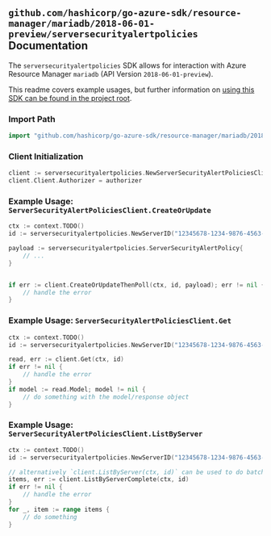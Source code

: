 
## `github.com/hashicorp/go-azure-sdk/resource-manager/mariadb/2018-06-01-preview/serversecurityalertpolicies` Documentation

The `serversecurityalertpolicies` SDK allows for interaction with Azure Resource Manager `mariadb` (API Version `2018-06-01-preview`).

This readme covers example usages, but further information on [using this SDK can be found in the project root](https://github.com/hashicorp/go-azure-sdk/tree/main/docs).

### Import Path

```go
import "github.com/hashicorp/go-azure-sdk/resource-manager/mariadb/2018-06-01-preview/serversecurityalertpolicies"
```


### Client Initialization

```go
client := serversecurityalertpolicies.NewServerSecurityAlertPoliciesClientWithBaseURI("https://management.azure.com")
client.Client.Authorizer = authorizer
```


### Example Usage: `ServerSecurityAlertPoliciesClient.CreateOrUpdate`

```go
ctx := context.TODO()
id := serversecurityalertpolicies.NewServerID("12345678-1234-9876-4563-123456789012", "example-resource-group", "serverValue")

payload := serversecurityalertpolicies.ServerSecurityAlertPolicy{
	// ...
}


if err := client.CreateOrUpdateThenPoll(ctx, id, payload); err != nil {
	// handle the error
}
```


### Example Usage: `ServerSecurityAlertPoliciesClient.Get`

```go
ctx := context.TODO()
id := serversecurityalertpolicies.NewServerID("12345678-1234-9876-4563-123456789012", "example-resource-group", "serverValue")

read, err := client.Get(ctx, id)
if err != nil {
	// handle the error
}
if model := read.Model; model != nil {
	// do something with the model/response object
}
```


### Example Usage: `ServerSecurityAlertPoliciesClient.ListByServer`

```go
ctx := context.TODO()
id := serversecurityalertpolicies.NewServerID("12345678-1234-9876-4563-123456789012", "example-resource-group", "serverValue")

// alternatively `client.ListByServer(ctx, id)` can be used to do batched pagination
items, err := client.ListByServerComplete(ctx, id)
if err != nil {
	// handle the error
}
for _, item := range items {
	// do something
}
```
